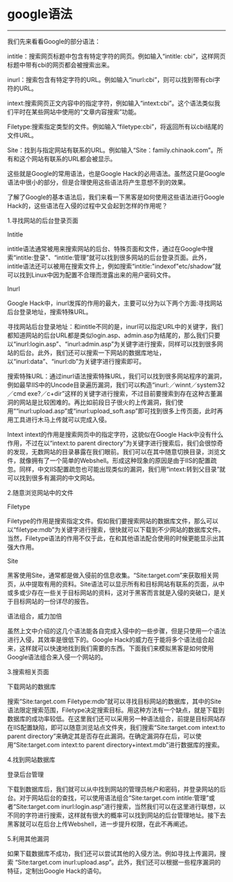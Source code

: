# google语法

---


我们先来看看Google的部分语法：

intitle：搜索网页标题中包含有特定字符的网页。例如输入“intitle: cbi”，这样网页标题中带有cbi的网页都会被搜索出来。

inurl：搜索包含有特定字符的URL。例如输入“inurl:cbi”，则可以找到带有cbi字符的URL。

intext:搜索网页正文内容中的指定字符，例如输入“intext:cbi”。这个语法类似我们平时在某些网站中使用的“文章内容搜索”功能。

Filetype:搜索指定类型的文件。例如输入“filetype:cbi”，将返回所有以cbi结尾的文件URL。

Site：找到与指定网站有联系的URL。例如输入“Site：family.chinaok.com”。所有和这个网站有联系的URL都会被显示。

这些就是Google的常用语法，也是Google Hack的必用语法。虽然这只是Google语法中很小的部分，但是合理使用这些语法将产生意想不到的效果。

了解了Google的基本语法后，我们来看一下黑客是如何使用这些语法进行Google Hack的，这些语法在入侵的过程中又会起到怎样的作用呢？

1.寻找网站的后台登录页面

Intitle

intitle语法通常被用来搜索网站的后台、特殊页面和文件，通过在Google中搜索“intitle:登录”、“intitle:管理”就可以找到很多网站的后台登录页面。此外，intitle语法还可以被用在搜索文件上，例如搜索“intitle:"indexof"etc/shadow”就可以找到Linux中因为配置不合理而泄露出来的用户密码文件。

Inurl

Google Hack中，inurl发挥的作用的最大，主要可以分为以下两个方面:寻找网站后台登录地址，搜索特殊URL。

寻找网站后台登录地址：和intitle不同的是，inurl可以指定URL中的关键字，我们都知道网站的后台URL都是类似login.asp、admin.asp为结尾的，那么我们只要以“inurl:login.asp”、“inurl:admin.asp”为关键字进行搜索，同样可以找到很多网站的后台。此外，我们还可以搜索一下网站的数据库地址，以“inurl:data”、“inurl:db”为关键字进行搜索即可。

搜索特殊URL：通过inurl语法搜索特殊URL，我们可以找到很多网站程序的漏洞，例如最早IIS中的Uncode目录遍历漏洞，我们可以构造“inurl:／winnt／system32／cmd exe?／c+dir”这样的关键字进行搜索，不过目前要搜索到存在这种古董漏洞的网站是比较困难的。再比如前段日子很火的上传漏洞，我们使用““inurl:upload.asp”或“inurl:upload_soft.asp”即可找到很多上传页面，此时再用工具进行木马上传就可以完成入侵。

Intext
intext的作用是搜索网页中的指定字符，这貌似在Google Hack中没有什么作用，不过在以“intext:to parent directory”为关键字进行搜索后，我们会很惊奇的发现，无数网站的目录暴露在我们眼前。我们可以在其中随意切换目录，浏览文件，就像拥有了一个简单的Webshell。形成这种现象的原因是由于IIS的配置疏忽。同样，中文IIS配置疏忽也可能出现类似的漏洞，我们用“intext:转到父目录”就可以找到很多有漏洞的中文网站。

2.随意浏览网站中的文件

Filetype

Filetype的作用是搜索指定文件。假如我们要搜索网站的数据库文件，那么可以以“filetype:mdb”为关键字进行搜索，很快就可以下载到不少网站的数据库文件。当然，Filetype语法的作用不仅于此，在和其他语法配合使用的时候更能显示出其强大作用。

Site

黑客使用Site，通常都是做入侵前的信息收集。“Site:target.com”来获取相关网页，从中提取有用的资料。Site语法可以显示所有和目标网站有联系的页面，从中或多或少存在一些关于目标网站的资料，这对于黑客而言就是入侵的突破口，是关于目标网站的一份详尽的报告。

语法组合，威力加倍

虽然上文中介绍的这几个语法能各自完成入侵中的一些步骤，但是只使用一个语法进行入侵，其效率是很低下的。Google Hack的威力在于能将多个语法组合起来，这样就可以快速地找到我们需要的东西。下面我们来模拟黑客是如何使用Google语法组合来入侵一个网站的。

3.搜索相关页面

下载网站的数据库

搜索“Site:target.com Filetype:mdb”就可以寻找目标网站的数据库，其中的Site语法限定搜索范围，Filetype决定搜索目标。用这种方法有一个缺点，就是下载到数据库的成功率较低。在这里我们还可以采用另一种语法组合，前提是目标网站存在IIS配置缺陷，即可以随意浏览站点文件夹，我们搜索“Site:target.com intext:to parent directory”来确定其是否存在此漏洞。在确定漏洞存在后，可以使用“Site:target.com intext:to parent directory+intext.mdb”进行数据库的搜索。

4.找到网站数据库

登录后台管理

下载到数据库后，我们就可以从中找到网站的管理员帐户和密码，并登录网站的后台。对于网站后台的查找，可以使用语法组合“Site:target.com intitle:管理”或者“Site:target.com inurl:login.asp”进行搜索，当然我们可以在这里进行联想，以不同的字符进行搜索，这样就有很大的概率可以找到网站的后台管理地址。接下去黑客就可以在后台上传Webshell，进一步提升权限，在此不再阐述。

5.利用其他漏洞

如果下载数据库不成功，我们还可以尝试其他的入侵方法。例如寻找上传漏洞，搜索 “Site:target.com inurl:upload.asp”。此外，我们还可以根据一些程序漏洞的特征，定制出Google Hack的语句。
